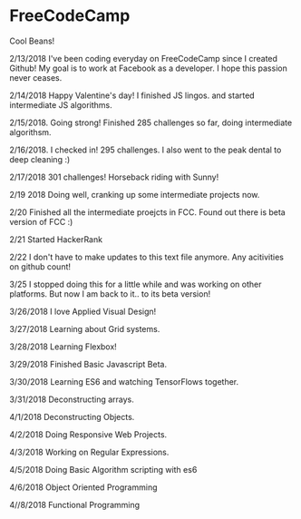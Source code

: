 # FreeCodeCamp

Cool Beans! 

2/13/2018 I've been coding everyday on FreeCodeCamp since I created Github! My goal is to work at Facebook as a developer. I hope this passion never ceases.

2/14/2018 Happy Valentine's day! I finished JS lingos. and started intermediate JS algorithms.

2/15/2018. Going strong! Finished 285 challenges so far, doing intermediate algorithsm. 

2/16/2018. I checked in! 295 challenges. I also went to the peak dental to deep cleaning :)

2/17/2018 301 challenges! Horseback riding with Sunny!

2/19 2018 Doing well, cranking up some intermediate projects now.

2/20 Finished all the intermediate proejcts in FCC. Found out there is beta version of FCC :)

2/21 Started HackerRank

2/22 I don't have to make updates to this text file anymore. Any acitivities on github count!

3/25 I stopped doing this for a little while and was working on other platforms. But now I am back to it.. to its beta version!

3/26/2018 I love Applied Visual Design!

3/27/2018 Learning about Grid systems.

3/28/2018 Learning Flexbox!

3/29/2018 Finished Basic Javascript Beta.

3/30/2018 Learning ES6 and watching TensorFlows together.

3/31/2018 Deconstructing arrays.

4/1/2018 Deconstructing Objects.

4/2/2018 Doing Responsive Web Projects.

4/3/2018 Working on Regular Expressions.

4/5/2018 Doing Basic Algorithm scripting with es6

4/6/2018 Object Oriented Programming

4//8/2018 Functional Programming
